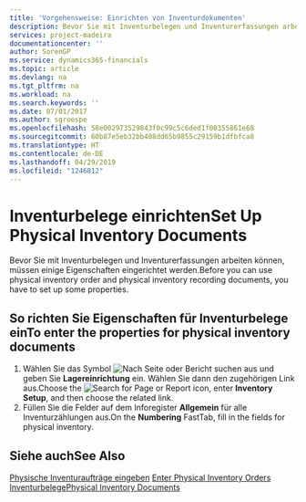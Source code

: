 ```yaml
---
title: 'Vorgehensweise: Einrichten von Inventurdokumenten'
description: Bevor Sie mit Inventurbelegen und Inventurerfassungen arbeiten können, müssen einige Eigenschaften eingerichtet werden.
services: project-madeira
documentationcenter: ''
author: SorenGP
ms.service: dynamics365-financials
ms.topic: article
ms.devlang: na
ms.tgt_pltfrm: na
ms.workload: na
ms.search.keywords: ''
ms.date: 07/01/2017
ms.author: sgroespe
ms.openlocfilehash: 58e002973529843f0c99c5c6ded1f00355861e68
ms.sourcegitcommit: 60b87e5eb32bb408dd65b9855c29159b1dfbfca8
ms.translationtype: HT
ms.contentlocale: de-DE
ms.lasthandoff: 04/29/2019
ms.locfileid: "1246812"
---
```

# <a name="set-up-physical-inventory-documents"></a><span data-ttu-id="1baaf-103">Inventurbelege einrichten</span><span class="sxs-lookup"><span data-stu-id="1baaf-103">Set Up Physical Inventory Documents</span></span>
<span data-ttu-id="1baaf-104">Bevor Sie mit Inventurbelegen und Inventurerfassungen arbeiten können, müssen einige Eigenschaften eingerichtet werden.</span><span class="sxs-lookup"><span data-stu-id="1baaf-104">Before you can use physical inventory order and physical inventory recording documents, you have to set up some properties.</span></span>  

## <a name="to-enter-the-properties-for-physical-inventory-documents"></a><span data-ttu-id="1baaf-105">So richten Sie Eigenschaften für Inventurbelege ein</span><span class="sxs-lookup"><span data-stu-id="1baaf-105">To enter the properties for physical inventory documents</span></span>  

1.  <span data-ttu-id="1baaf-106">Wählen Sie das Symbol ![Nach Seite oder Bericht suchen](../../media/ui-search/search_small.png "Nach Seite oder Bericht suchen") aus und geben Sie **Lagereinrichtung** ein. Wählen Sie dann den zugehörigen Link aus.</span><span class="sxs-lookup"><span data-stu-id="1baaf-106">Choose the ![Search for Page or Report](../../media/ui-search/search_small.png "Search for Page or Report icon") icon, enter **Inventory Setup**, and then choose the related link.</span></span>  
2.  <span data-ttu-id="1baaf-107">Füllen Sie die Felder auf dem Inforegister **Allgemein** für alle Inventurzählungen aus.</span><span class="sxs-lookup"><span data-stu-id="1baaf-107">On the **Numbering** FastTab, fill in the fields for physical inventory.</span></span>  

## <a name="see-also"></a><span data-ttu-id="1baaf-108">Siehe auch</span><span class="sxs-lookup"><span data-stu-id="1baaf-108">See Also</span></span>  
 <span data-ttu-id="1baaf-109">[Physische Inventuraufträge eingeben](how-to-enter-physical-inventory-orders.md) </span><span class="sxs-lookup"><span data-stu-id="1baaf-109">[Enter Physical Inventory Orders](how-to-enter-physical-inventory-orders.md) </span></span>  
 [<span data-ttu-id="1baaf-110">Inventurbelege</span><span class="sxs-lookup"><span data-stu-id="1baaf-110">Physical Inventory Documents</span></span>](physical-inventory-documents.md)
